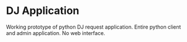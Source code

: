 # DJ Application

Working prototype of python DJ request application. Entire python client and admin application. No web interface.
